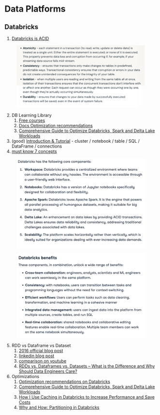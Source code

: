 # Data Platforms

## Databricks

1. [Databricks is ACID](https://databricks.com/glossary/acid-transactions)

<figure><img src="../.gitbook/assets/image (40).png" alt=""><figcaption></figcaption></figure>

2. DB Learning Library
   1. [Free courses](https://www.databricks.com/training/catalog?costs=free)
   2. [Docs Optimization recommendations](https://docs.databricks.com/en/optimizations/index.html)
   3. [Comprehensive Guide to Optimize Databricks, Spark and Delta Lake Workloads](https://www.databricks.com/discover/pages/optimize-data-workloads-guide)
3. (good) [Introduction & Tutorial](https://medium.com/@chuck.connell.3/databricks-a-history-and-introduction-438ce827227) - cluster / notebook / table / SQL / DataFrame / connections
4. [must know 7 concepts](https://www.datacamp.com/tutorial/introduction-to-databricks)

<figure><img src="../.gitbook/assets/image (41).png" alt=""><figcaption></figcaption></figure>

<figure><img src="../.gitbook/assets/image (42).png" alt=""><figcaption></figcaption></figure>

5. RDD vs Dataframe vs Dataset
   1. [2016 official blog post](https://www.databricks.com/blog/2016/07/14/a-tale-of-three-apache-spark-apis-rdds-dataframes-and-datasets.html)
   2. [linkedin blog post](https://www.linkedin.com/pulse/rdd-vs-dataframe-dataset-sanyam-jain-iwsfe/)
   3. [comparison on youtube](https://www.youtube.com/watch?v=aBUqIAGxeg8)
   4. [RDDs vs. Dataframes vs. Datasets – What is the Difference and Why Should Data Engineers Care?](https://www.analyticsvidhya.com/blog/2020/11/what-is-the-difference-between-rdds-dataframes-and-datasets/)
6. Optimizations
   1. [Optimization recommendations on Databricks](https://docs.databricks.com/en/optimizations/index.html)
   2. [Comprehensive Guide to Optimize Databricks, Spark and Delta Lake Workloads](https://www.databricks.com/discover/pages/optimize-data-workloads-guide)
   3. [How I Use Caching in Databricks to Increase Performance and Save Costs](https://blog.det.life/caching-in-databricks-explained-68c07bf1f76b)
   4. [Why and How: Partitioning in Databricks](https://medium.com/@eduard2popa/why-and-how-partitioning-in-databricks-e9e6f960db43)
